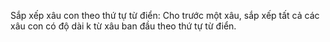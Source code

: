 Sắp xếp xâu con theo thứ tự từ điển: Cho trước một xâu, sắp xếp tất cả các xâu con có độ dài k từ xâu ban đầu theo thứ tự từ điển.